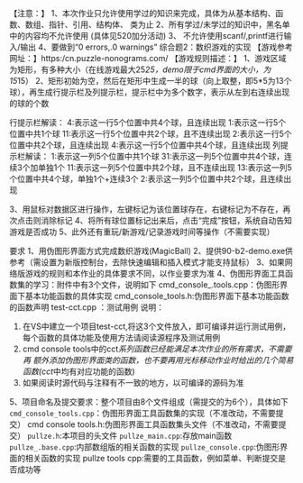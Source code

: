 【注意：】
1、本次作业只允许使用学过的知识来完成，具体为从基本结构、函数、数组、指针、引用、结构体、
类为止
2、所有学过/未学过的知识中，黑名单中的内容均不允许使用
(具体见520加分活动)
3、
不允许使用scanf/,printf进行输入/输出
4、要做到“0 errors,.0 warnings”
综合题2：数织游戏的实现
【游戏参考网址：】https:/cn.puzzle-nonograms.com/
【游戏规则描述：】
1、游戏区域为矩形，有多种大小（在线游戏最大25*25，demo限于cmd界面的大小，为15*15）
2、矩形初始为空，然后在矩形中生成一半的球（向上取整，即5*5为13个球），再生成行提示栏及列提示栏，提示栏中为多个数字，表示从左到右连续出现的球的个数




行提示栏解读：
4:表示这一行5个位置中共4个球，且连续出现
1:表示这一行5个位置中共1个球
11:表示这一行5个位置中共2个球，且不连续出现
2:表示这一行5个位置中共2个球，且连续出现
4:表示这一行5个位置中共4个球，且连续出现
列提示栏解读：
1:表示这一列5个位置中共1个球
31:表示这一列5个位置中共4个球，连续3个加单独1个
11:表示这一列5个位置中共2个球，且不连续出现
13:表示这一列5个位置中共4个球，单独1个+连续3个
2:表示这一列5个位置中共2个球，且连续出现

3、用鼠标对数据区进行操作，左键标记为该位置球存在，右键标记为不存在，再次点击则消除标记
4、将所有球位置标记出来后，点击“完成”按钮，系统自动告知游戏是否成功
5、此外还有重玩/新游戏/记录游戏时间等操作（不需要实现）

要求
1、用伪图形界面方式完成数织游戏(MagicBall)
2、提供90-b2-demo.exe供参考（需设置为新版控制台，去除快速编辑和插入模式才能支持鼠标）
3、如果网络版游戏的规则和本作业的具体要求不同，以作业要求为准
4、伪图形界面工具函数集的学习：附件中有3个文件，说明如下
cmd_console_.tools.cpp：伪图形界面下基本功能函数的具体实现
cmd_console_tools.h:伪图形界面下基本功能函数的函数声明
test-cct.cpp
：测试用例
说明：
1. 在VS中建立一个项目test-cct,将这3个文件放入，即可编译并运行测试用例，每个函数的具体功能及使用方法请阅读源程序及测试用例
2. cmd console tools中的cct*系列函数已经能满足本次作业的所有需求，不需要再
额外添加伪图形界面类的函数，也不要再用光标移动作业时给出的几个简易函数(cct*中均有对应功能的函数)
3. 如果阅读时源代码与注释有不一致的地方，以可编译的源码为准

5、项目命名及提交要求：整个项目由8个文件组成（需提交的为6个），具体如下
`cmd_console_tools.cpp`：伪图形界面工具函数集的实现（不准改动，不需要提交）
cmd console tools.h:伪图形界面工具函数集头文件（不准改动，不需要提交）
`pullze.h`:本项目的头文件
`pullze_main.cpp`:存放main函数
`pullze_.base.cpp`:内部数组版的相关函数的实现
`pullze_console.cpp`:伪图形界面的相关函数的实现
pullze tools cpp:需要的工具函数，例如菜单、判断提交是否成功等